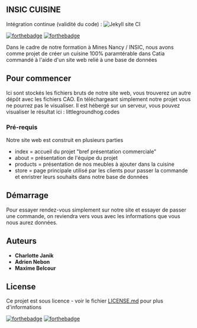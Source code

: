 ## INSIC CUISINE
Intégration continue (validité du code) : ![Jekyll site CI](https://github.com/Little-Groundhog/Insic-Cuisine/workflows/Jekyll%20site%20CI/badge.svg)

[![forthebadge](http://forthebadge.com/images/badges/built-with-love.svg)](http://forthebadge.com)  [![forthebadge](http://forthebadge.com/images/badges/powered-by-electricity.svg)](http://forthebadge.com)

Dans le cadre de notre formation à Mines Nancy / INSIC, nous avons comme projet de créer un cuisine 100% paramtérable dans Catia commandé à l'aide d'un site web relié à une base de données

## Pour commencer

Ici sont stockés les fichiers bruts de notre site web, vous trouverez un autre dépôt avec les fichiers CAO. En téléchargeant simplement notre projet vous ne pourrez pas le visualiser. Il est hébergé sur un serveur, vous pouvez visualiser le résultat ici : littlegroundhog.codes

### Pré-requis

Notre site web est construit en plusieurs parties

- index = accueil du projet "bref présentation commerciale"
- about = présentation de l'équipe du projet
- products = présentation de nos meubles à ajouter dans la cuisine
- store = page principale utilisé par les clients pour passer la commande et enristrer leurs souhaits dans notre base de données

## Démarrage

Pour essayer rendez-vous simplement sur notre site et essayer de passer une commande, on reviendra vers vous avec les informations que vous nous aurez données.

## Auteurs

* **Charlotte Janik** 
* **Adrien Nebon** 
* **Maxime Belcour** 

## License

Ce projet est sous licence - voir le fichier [LICENSE.md](LICENSE.md) pour plus d'informations

[![forthebadge](https://forthebadge.com/images/badges/contains-cat-gifs.svg)](https://forthebadge.com) [![forthebadge](https://forthebadge.com/images/badges/winter-is-coming.svg)](https://forthebadge.com)

